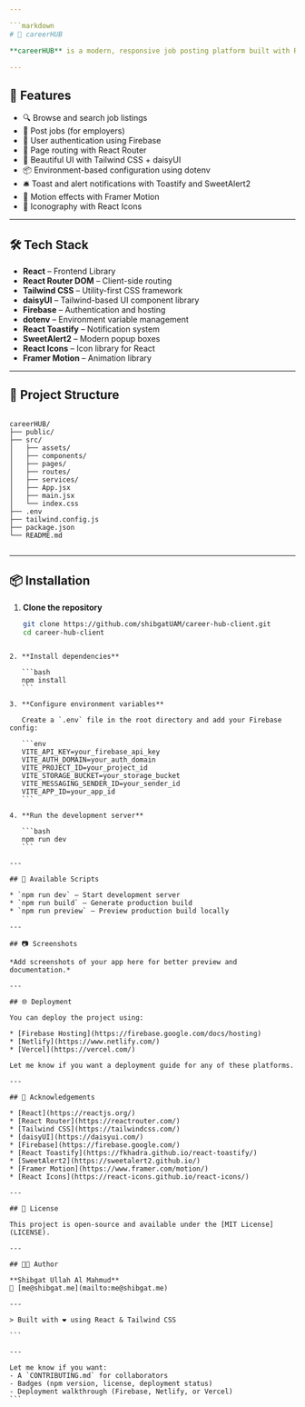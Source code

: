 ```yaml
---

```markdown
# 💼 careerHUB

**careerHUB** is a modern, responsive job posting platform built with React. It allows job seekers to browse and apply for jobs, and employers to post job openings. The platform is built with a clean and dynamic UI/UX and supports interactive alerts, authentication, animations, and more.

---
```


## 🚀 Features

- 🔍 Browse and search job listings
- 📝 Post jobs (for employers)
- 🔐 User authentication using Firebase
- 🧭 Page routing with React Router
- 🎨 Beautiful UI with Tailwind CSS + daisyUI
- 📦 Environment-based configuration using dotenv
- 🛎️ Toast and alert notifications with Toastify and SweetAlert2
- 💫 Motion effects with Framer Motion
- 🎯 Iconography with React Icons

---

## 🛠 Tech Stack

- **React** – Frontend Library
- **React Router DOM** – Client-side routing
- **Tailwind CSS** – Utility-first CSS framework
- **daisyUI** – Tailwind-based UI component library
- **Firebase** – Authentication and hosting
- **dotenv** – Environment variable management
- **React Toastify** – Notification system
- **SweetAlert2** – Modern popup boxes
- **React Icons** – Icon library for React
- **Framer Motion** – Animation library

---

## 📁 Project Structure

```

careerHUB/
├── public/
├── src/
│   ├── assets/
│   ├── components/
│   ├── pages/
│   ├── routes/
│   ├── services/
│   ├── App.jsx
│   ├── main.jsx
│   └── index.css
├── .env
├── tailwind.config.js
├── package.json
└── README.md


```

---

## 📦 Installation

1. **Clone the repository**

   ```bash
   git clone https://github.com/shibgatUAM/career-hub-client.git
   cd career-hub-client
   ```

````

2. **Install dependencies**

   ```bash
   npm install
   ```

3. **Configure environment variables**

   Create a `.env` file in the root directory and add your Firebase config:

   ```env
   VITE_API_KEY=your_firebase_api_key
   VITE_AUTH_DOMAIN=your_auth_domain
   VITE_PROJECT_ID=your_project_id
   VITE_STORAGE_BUCKET=your_storage_bucket
   VITE_MESSAGING_SENDER_ID=your_sender_id
   VITE_APP_ID=your_app_id
   ```

4. **Run the development server**

   ```bash
   npm run dev
   ```

---

## 🧪 Available Scripts

* `npm run dev` – Start development server
* `npm run build` – Generate production build
* `npm run preview` – Preview production build locally

---

## 📷 Screenshots

*Add screenshots of your app here for better preview and documentation.*

---

## 🌐 Deployment

You can deploy the project using:

* [Firebase Hosting](https://firebase.google.com/docs/hosting)
* [Netlify](https://www.netlify.com/)
* [Vercel](https://vercel.com/)

Let me know if you want a deployment guide for any of these platforms.

---

## 🙌 Acknowledgements

* [React](https://reactjs.org/)
* [React Router](https://reactrouter.com/)
* [Tailwind CSS](https://tailwindcss.com/)
* [daisyUI](https://daisyui.com/)
* [Firebase](https://firebase.google.com/)
* [React Toastify](https://fkhadra.github.io/react-toastify/)
* [SweetAlert2](https://sweetalert2.github.io/)
* [Framer Motion](https://www.framer.com/motion/)
* [React Icons](https://react-icons.github.io/react-icons/)

---

## 📜 License

This project is open-source and available under the [MIT License](LICENSE).

---

## 👨‍💻 Author

**Shibgat Ullah Al Mahmud**
📧 [me@shibgat.me](mailto:me@shibgat.me)

---

> Built with ❤️ using React & Tailwind CSS

```

---

Let me know if you want:
- A `CONTRIBUTING.md` for collaborators
- Badges (npm version, license, deployment status)
- Deployment walkthrough (Firebase, Netlify, or Vercel)
```
````
